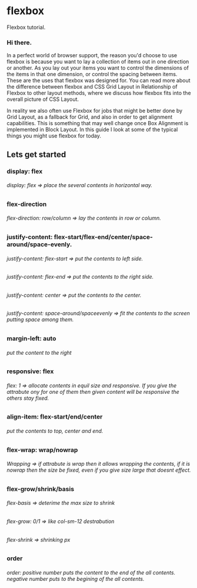 # flexbox
Flexbox tutorial.


### Hi there.

In a perfect world of browser support, the reason you'd choose to use flexbox is because you want to lay a collection of items out in one direction or another. As you lay out your items you want to control the dimensions of the items in that one dimension, or control the spacing between items. These are the uses that flexbox was designed for. You can read more about the difference between flexbox and CSS Grid Layout in Relationship of Flexbox to other layout methods, where we discuss how flexbox fits into the overall picture of CSS Layout.

In reality we also often use Flexbox for jobs that might be better done by Grid Layout, as a fallback for Grid, and also in order to get alignment capabilities. This is something that may well change once Box Alignment is implemented in Block Layout. In this guide I look at some of the typical things you might use flexbox for today.

## Lets get started

### display: flex
###### display: flex => place the several contents in horizontal way.

### flex-direction
###### flex-direction: row/column => lay the contents in row or column.

### justify-content: flex-start/flex-end/center/space-around/space-evenly.
###### justify-content: flex-start => put the contents to left side.
 ###### justify-content: flex-end => put the contents to the right side.
 ###### justify-content: center => put the contents to the center.
###### justify-content: space-around/spaceevenly => fit the contents to the screen putting space among them.
### margin-left: auto
###### put the content to the right
### responsive: flex
###### flex: 1 => allocate contents in equil size and responsive. If you give the attrabute ony for one of them then given content will be responsive the others stay fixed.

### align-item: flex-start/end/center
###### put the contents to top, center and end.
### flex-wrap: wrap/nowrap
###### Wrapping => if attrabute is wrap then it allows wrapping the contents, if it is nowrap then the size be fixed, even if you give size large that doesnt effect.

### flex-grow/shrink/basis
###### flex-basis => deterime the max size to shrink
###### flex-grow: 0/1 => like col-sm-12 destrabution
###### flex-shrink => shrinking px

### order
###### order: positive number puts the content to the end of the all contents. negative number puts to the begining of the all contents.
